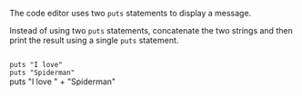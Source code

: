 The code editor uses
two `puts` statements to
display a message.

Instead of using two
`puts` statements,
concatenate the two strings
and
then print the result
using a single `puts` statement.

<codeblock language="ruby" type="exercise" testMode="fixedInput">
<code>
puts "I love"
puts "Spiderman"
</code>

<solution>
puts "I love " + "Spiderman"
</solution>
</codeblock>